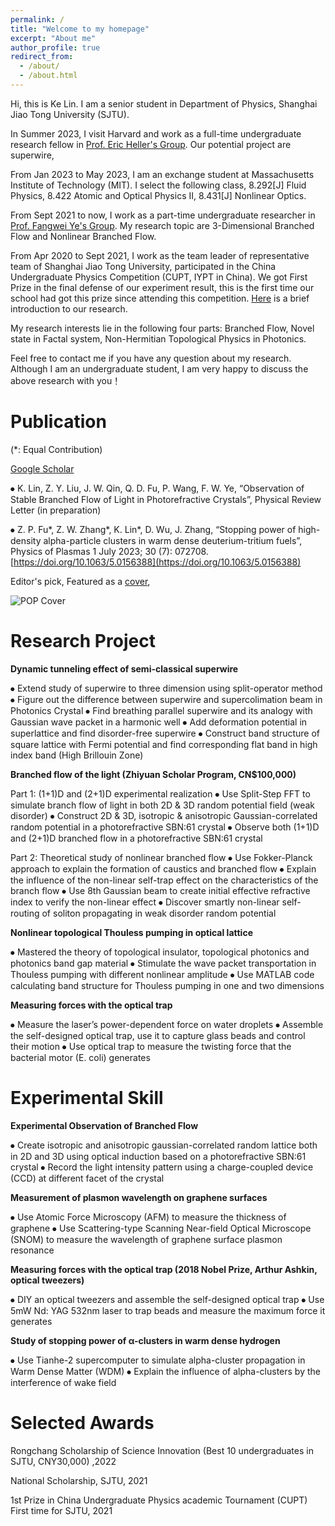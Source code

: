 ```yaml
---
permalink: /
title: "Welcome to my homepage"
excerpt: "About me"
author_profile: true
redirect_from: 
  - /about/
  - /about.html
---
```


Hi, this is Ke Lin. I am a senior student in Department of Physics, Shanghai Jiao Tong University (SJTU).

In Summer 2023, I visit Harvard and work as a full-time undergraduate research fellow in [Prof. Eric Heller's Group](https://www-heller.harvard.edu/). Our potential project are superwire,

From Jan 2023 to May 2023, I am an exchange student at Massachusetts Institute of Technology (MIT). I select the following class, 8.292[J] Fluid Physics, 8.422 Atomic and Optical Physics II, 8.431[J] Nonlinear Optics.

From Sept 2021 to now, I work as a part-time undergraduate researcher in [Prof. Fangwei Ye's Group](https://www.physics.sjtu.edu.cn/jsml/yefangwei.html). My research topic are 3-Dimensional Branched Flow and Nonlinear Branched Flow.

From Apr 2020 to Sept 2021, I work as the team leader of representative team of Shanghai Jiao Tong University, participated in the China Undergraduate Physics Competition (CUPT, IYPT in China). We got First Prize in the final defense of our experiment result, this is the first time our school had got this prize since attending this competition. [Here](https://github.com/KeLin666/KeLin666.github.io/blob/master/files/2-Circling%20Magnet.pdf) is a brief introduction to our research.

My research interests lie in the following four parts: Branched Flow, Novel state in Factal system, Non-Hermitian Topological Physics in Photonics.

Feel free to contact me if you have any question about my research. Although I am an undergraduate student, I am very happy to discuss the above research with you！


Publication
======
(\*: Equal Contribution)

[Google Scholar](https://scholar.google.com/citations?user=VcBPUQwAAAAJ&hl=en)

⦁ K. Lin, Z. Y. Liu, J. W. Qin, Q. D. Fu, P. Wang, F. W. Ye, “Observation of Stable Branched Flow of Light in Photorefractive Crystals”, Physical Review Letter (in preparation)

⦁ Z. P. Fu*, Z. W. Zhang*, K. Lin*, D. Wu, J. Zhang, “Stopping power of high-density alpha-particle clusters in warm dense deuterium-tritium fuels”, Physics of Plasmas 1 July 2023; 30 (7): 072708. [https://doi.org/10.1063/5.0156388](https://doi.org/10.1063/5.0156388)

Editor's pick, Featured as a [cover](https://KeLin666.github.io/images/POP-coverimage.jpg),

![POP Cover](https://KeLin666.github.io/images/POP-coverimage.jpg)



Research Project
======

**Dynamic tunneling effect of semi-classical superwire**

⦁ Extend study of superwire to three dimension using split-operator method
⦁ Figure out the difference between superwire and supercolimation beam in Photonics Crystal
⦁ Find breathing parallel superwire and its analogy with Gaussian wave packet in a harmonic well
⦁ Add deformation potential in superlattice and find disorder-free superwire
⦁ Construct band structure of square lattice with Fermi potential and find corresponding flat band in high index band (High Brillouin Zone)

**Branched flow of the light (Zhiyuan Scholar Program, CN$100,000)**

Part 1: (1+1)D and (2+1)D experimental realization
⦁ Use Split-Step FFT to simulate branch flow of light in both 2D & 3D random potential field (weak disorder)
⦁ Construct 2D & 3D, isotropic & anisotropic Gaussian-correlated random potential in a photorefractive SBN:61 crystal
⦁ Observe both (1+1)D and (2+1)D branched flow in a photorefractive SBN:61 crystal

Part 2: Theoretical study of nonlinear branched flow
⦁ Use Fokker-Planck approach to explain the formation of caustics and branched flow
⦁ Explain the influence of the non-linear self-trap effect on the characteristics of the branch flow
⦁ Use 8th Gaussian beam to create initial effective refractive index to verify the non-linear effect
⦁ Discover smartly non-linear self-routing of soliton propagating in weak disorder random potential

**Nonlinear topological Thouless pumping in optical lattice**

⦁ Mastered the theory of topological insulator, topological photonics and photonics band gap material
⦁ Stimulate the wave packet transportation in Thouless pumping with different nonlinear amplitude
⦁ Use MATLAB code calculating band structure for Thouless pumping in one and two dimensions

**Measuring forces with the optical trap**

⦁ Measure the laser’s power-dependent force on water droplets
⦁ Assemble the self-designed optical trap, use it to capture glass beads and control their motion
⦁ Use optical trap to measure the twisting force that the bacterial motor (E. coli) generates

Experimental Skill
======

**Experimental Observation of Branched Flow**

⦁ Create isotropic and anisotropic gaussian-correlated random lattice both in 2D and 3D using optical induction based on a photorefractive SBN:61 crystal
⦁ Record the light intensity pattern using a charge-coupled device (CCD) at different facet of the crystal

**Measurement of plasmon wavelength on graphene surfaces**

⦁ Use Atomic Force Microscopy (AFM) to measure the thickness of graphene
⦁ Use Scattering-type Scanning Near-field Optical Microscope (SNOM) to measure the wavelength of graphene surface plasmon resonance

**Measuring forces with the optical trap (2018 Nobel Prize, Arthur Ashkin, optical tweezers)**

⦁ DIY an optical tweezers and assemble the self-designed optical trap
⦁ Use 5mW Nd: YAG 532nm laser to trap beads and measure the maximum force it generates

**Study of stopping power of α-clusters in warm dense hydrogen**

⦁ Use Tianhe-2 supercomputer to simulate alpha-cluster propagation in Warm Dense Matter (WDM)
⦁ Explain the influence of alpha-clusters by the interference of wake field


Selected Awards
======

Rongchang Scholarship of Science Innovation (Best 10 undergraduates in SJTU, CNY30,000) ,2022

National Scholarship, SJTU, 2021

1st Prize in China Undergraduate Physics academic Tournament (CUPT) First time for SJTU, 2021

